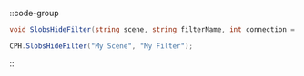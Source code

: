 ::code-group
  ```csharp [Method]
  void SlobsHideFilter(string scene, string filterName, int connection = 0);
  ```
  ```csharp [Example]
  CPH.SlobsHideFilter("My Scene", "My Filter");
  ```
::